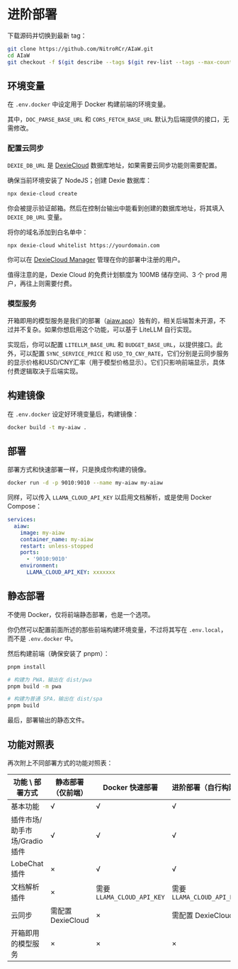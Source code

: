 # 进阶部署

下载源码并切换到最新 tag：

```bash
git clone https://github.com/NitroRCr/AIaW.git
cd AIaW
git checkout -f $(git describe --tags $(git rev-list --tags --max-count=1))
```

## 环境变量

在 `.env.docker` 中设定用于 Docker 构建前端的环境变量。

其中，`DOC_PARSE_BASE_URL` 和 `CORS_FETCH_BASE_URL` 默认为后端提供的接口，无需修改。

### 配置云同步

`DEXIE_DB_URL` 是 [DexieCloud](https://dexie.org/cloud/) 数据库地址，如果需要云同步功能则需要配置。

确保当前环境安装了 NodeJS；创建 Dexie 数据库：

```bash
npx dexie-cloud create
```

你会被提示验证邮箱。然后在控制台输出中能看到创建的数据库地址，将其填入 `DEXIE_DB_URL` 变量。

将你的域名添加到白名单中：

```bash
npx dexie-cloud whitelist https://yourdomain.com
```

你可以在 [DexieCloud Manager](https://manager.dexie.cloud/) 管理在你的部署中注册的用户。

值得注意的是，Dexie Cloud 的免费计划额度为 100MB 储存空间、3 个 prod 用户，再往上则需要付费。

### 模型服务

开箱即用的模型服务是我们的部署（[aiaw.app](https://aiaw.app)）独有的，相关后端暂未开源，不过并不复杂。如果你想启用这个功能，可以基于 LiteLLM 自行实现。

实现后，你可以配置 `LITELLM_BASE_URL` 和 `BUDGET_BASE_URL`，以提供接口。此外，可以配置 `SYNC_SERVICE_PRICE` 和 `USD_TO_CNY_RATE`，它们分别是云同步服务的显示价格和USD/CNY汇率（用于模型价格显示）。它们只影响前端显示，具体付费逻辑取决于后端实现。

## 构建镜像

在 `.env.docker` 设定好环境变量后，构建镜像：

```bash
docker build -t my-aiaw .
```

## 部署

部署方式和快速部署一样，只是换成你构建的镜像。

```bash
docker run -d -p 9010:9010 --name my-aiaw my-aiaw
```

同样，可以传入 `LLAMA_CLOUD_API_KEY` 以启用文档解析，或是使用 Docker Compose：

```yaml
services:
  aiaw:
    image: my-aiaw
    container_name: my-aiaw
    restart: unless-stopped
    ports:
      - '9010:9010'
    environment:
      LLAMA_CLOUD_API_KEY: xxxxxxx
```

## 静态部署

不使用 Docker，仅将前端静态部署，也是一个选项。

你仍然可以配置前面所述的那些前端构建环境变量，不过将其写在 `.env.local`，而不是 `.env.docker` 中。

然后构建前端（确保安装了 pnpm）：

```bash
pnpm install

# 构建为 PWA，输出在 dist/pwa
pnpm build -m pwa

# 构建为普通 SPA，输出在 dist/spa
pnpm build
```

最后，部署输出的静态文件。

## 功能对照表

再次附上不同部署方式的功能对照表：

| 功能 \ 部署方式 | 静态部署（仅前端） | Docker 快速部署 | 进阶部署（自行构建） | aiaw.app |
| --- | --- | --- | --- | --- |
| 基本功能 | √ | √ | √ | √ |
| 插件市场/助手市场/Gradio插件 | √ | √ | √ | √ |
| LobeChat插件 | × | √ | √ | √ |
| 文档解析插件 | × | 需要 `LLAMA_CLOUD_API_KEY` | 需要 `LLAMA_CLOUD_API_KEY` | √ |
| 云同步 | 需配置 DexieCloud | × | 需配置 DexieCloud | √ |
| 开箱即用的模型服务 | × | × | × | √ |
